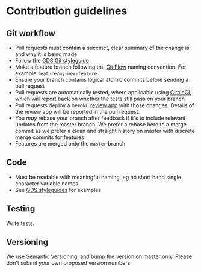 # Contribution guidelines

## Git workflow

- Pull requests must contain a succinct, clear summary of the change is and
  why it is being made
- Follow the [GDS Git styleguide](https://github.com/alphagov/styleguides/blob/master/git.md)
- Make a feature branch following the [Git Flow](https://datasift.github.io/gitflow/IntroducingGitFlow.html)
  naming convention. For example `feature/my-new-feature`.
- Ensure your branch contains logical atomic commits before sending a pull request
- Pull requests are automatically tested, where applicable using [CircleCI](https://circleci.com/),
  which will report back on whether the tests still pass on your branch
- Pull requests deploy a heroku [review app](https://devcenter.heroku.com/articles/github-integration-review-apps)
  with those changes. Details of the review app will be reported in the pull request.
- You _may_ rebase your branch after feedback if it's to include relevant
  updates from the master branch. We prefer a rebase here to a merge commit
  as we prefer a clean and straight history on master with discrete merge
  commits for features
- Features are merged onto the `master` branch

## Code

- Must be readable with meaningful naming, eg no short hand single character variable names
- See [GDS styleguides](https://github.com/alphagov/styleguides) for examples

## Testing

Write tests.

## Versioning

We use [Semantic Versioning](http://semver.org/), and bump the version on
master only. Please don't submit your own proposed version numbers.
